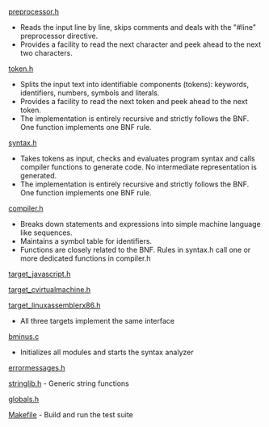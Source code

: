 
[preprocessor.h](https://github.com/sevenon/bminus/blob/master/source/preprocessor.h)

- Reads the input line by line, skips comments and deals with the "#line" preprocessor directive.
- Provides a facility to read the next character and peek ahead to the next two characters.

[token.h](https://github.com/sevenon/bminus/blob/master/source/token.h)

- Splits the input text into identifiable components (tokens): keywords, identifiers, numbers, symbols and literals.
- Provides a facility to read the next token and peek ahead to the next token.
- The implementation is entirely recursive and strictly follows the BNF. One function implements one BNF rule.

[syntax.h](https://github.com/sevenon/bminus/blob/master/source/syntax.h)

- Takes tokens as input, checks and evaluates program syntax and calls compiler functions to generate code. No intermediate representation is generated.
- The implementation is entirely recursive and strictly follows the BNF. One function implements one BNF rule.

[compiler.h](https://github.com/sevenon/bminus/blob/master/source/compiler.h)

- Breaks down statements and expressions into simple machine language like sequences.
- Maintains a symbol table for identifiers.
- Functions are closely related to the BNF. Rules in syntax.h call one or more dedicated functions in compiler.h

[target_javascript.h](https://github.com/sevenon/bminus/blob/master/source/target_javascript.h)

[target_cvirtualmachine.h](https://github.com/sevenon/bminus/blob/master/source/target_cvirtualmachine.h)

[target_linuxassemblerx86.h](https://github.com/sevenon/bminus/blob/master/source/target_linuxassemblerx86.h)

- All three targets implement the same interface


[bminus.c](https://github.com/sevenon/bminus/blob/master/source/bminus.c)

 - Initializes all modules and starts the syntax analyzer
 
 
[errormessages.h](https://github.com/sevenon/bminus/blob/master/source/errormessages.h)

[stringlib.h](https://github.com/sevenon/bminus/blob/master/source/stringlib.h) - Generic string functions

[globals.h](https://github.com/sevenon/bminus/blob/master/source/globals.h)

[Makefile](https://github.com/sevenon/bminus/blob/master/Makefile) - Build and run the test suite
